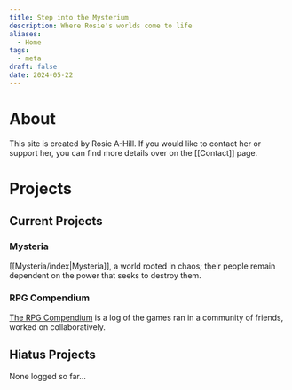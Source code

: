 ```yaml
---
title: Step into the Mysterium
description: Where Rosie's worlds come to life
aliases:
  - Home
tags:
  - meta
draft: false
date: 2024-05-22
---
```

# About
This site is created by Rosie A-Hill. If you would like to contact her or support her, you can find more details over on the [[Contact]] page.
# Projects
## Current Projects
### Mysteria
[[Mysteria/index|Mysteria]], a world rooted in chaos; their people remain dependent on the power that seeks to destroy them.
### RPG Compendium
[The RPG Compendium](https://rpgs.gmrosie.com/Home) is a log of the games ran in a community of friends, worked on collaboratively.
## Hiatus Projects
None logged so far...